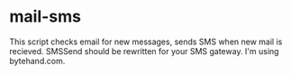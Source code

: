 mail-sms
========

This script checks email for new messages, sends SMS when new mail is recieved. 
SMSSend should be rewritten for your SMS gateway.
I'm using bytehand.com.
